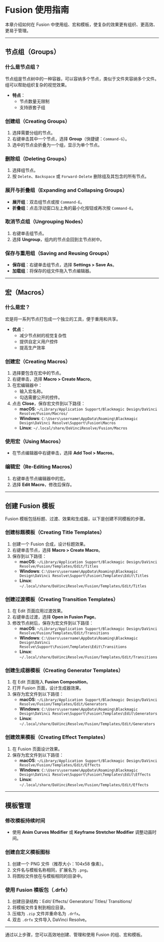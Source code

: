 # Fusion 使用指南

本章介绍如何在 Fusion 中使用组、宏和模板，使复杂的效果更有组织、更高效、更易于管理。

---

## 节点组（Groups）

### 什么是节点组？
节点组是节点树中的一种容器，可以容纳多个节点，类似于文件夹容纳多个文件。组可以帮助组织复杂的视觉效果。

- **特点**：
  - 节点数量无限制
  - 支持嵌套子组

### 创建组（Creating Groups）
1. 选择需要分组的节点。
2. 右键单击其中一个节点，选择 **Group**（快捷键：`Command-G`）。
3. 选中的节点会折叠为一个组，显示为单个节点。

### 删除组（Deleting Groups）
1. 选择组节点。
2. 按 `Delete`、`Backspace` 或 `Forward-Delete` 删除组及其包含的所有节点。

### 展开与折叠组（Expanding and Collapsing Groups）
- **展开组**：双击组节点或按 `Command-E`。
- **折叠组**：点击浮动窗口左上角的最小化按钮或再次按 `Command-E`。

### 取消节点组（Ungrouping Nodes）
1. 右键单击组节点。
2. 选择 **Ungroup**，组内的节点会回到主节点树中。

### 保存与重用组（Saving and Reusing Groups）
- **保存组**：右键单击组节点，选择 **Settings > Save As**。
- **加载组**：将保存的组文件拖入节点编辑器。

---

## 宏（Macros）

### 什么是宏？
宏是将一系列节点打包成一个独立的工具，便于重用和共享。

- **优点**：
  - 减少节点树的视觉复杂性
  - 提供自定义用户控件
  - 提高生产效率

### 创建宏（Creating Macros）
1. 选择要包含在宏中的节点。
2. 右键单击，选择 **Macro > Create Macro**。
3. 在宏编辑器中：
   - 输入宏名称。
   - 勾选需要公开的控件。
4. 点击 **Close**，保存宏文件到以下路径：
   - **macOS**: `~/Library/Application Support/Blackmagic Design/DaVinci Resolve/Fusion/Macros/`
   - **Windows**: `C:\Users\username\AppData\Roaming\Blackmagic Design\DaVinci Resolve\Support\Fusion\Macros`
   - **Linux**: `~/.local/share/DaVinciResolve/Fusion/Macros`

### 使用宏（Using Macros）
- 在节点编辑器中右键单击，选择 **Add Tool > Macros**。

### 编辑宏（Re-Editing Macros）
1. 右键单击节点编辑器中的宏。
2. 选择 **Edit Macro**，修改后保存。

---

## 创建 Fusion 模板

Fusion 模板包括标题、过渡、效果和生成器，以下是创建不同模板的步骤。

### 创建标题模板（Creating Title Templates）
1. 创建一个 Fusion 合成，设计标题效果。
2. 右键单击节点，选择 **Macro > Create Macro**。
3. 保存到以下路径：
   - **macOS**: `~/Library/Application Support/Blackmagic Design/DaVinci Resolve/Fusion/Templates/Edit/Titles`
   - **Windows**: `C:\Users\username\AppData\Roaming\Blackmagic Design\DaVinci Resolve\Support\Fusion\Templates\Edit\Titles`
   - **Linux**: `~/.local/share/DaVinciResolve/Fusion/Templates/Edit/Titles`

### 创建过渡模板（Creating Transition Templates）
1. 在 Edit 页面应用过渡效果。
2. 右键单击过渡，选择 **Open in Fusion Page**。
3. 修改节点树后，保存为宏文件到以下路径：
   - **macOS**: `~/Library/Application Support/Blackmagic Design/DaVinci Resolve/Fusion/Templates/Edit/Transitions`
   - **Windows**: `C:\Users\username\AppData\Roaming\Blackmagic Design\DaVinci Resolve\Support\Fusion\Templates\Edit\Transitions`
   - **Linux**: `~/.local/share/DaVinciResolve/Fusion/Templates/Edit/Transitions`

### 创建生成器模板（Creating Generator Templates）
1. 在 Edit 页面拖入 **Fusion Composition**。
2. 打开 Fusion 页面，设计生成器效果。
3. 保存为宏文件到以下路径：
   - **macOS**: `~/Library/Application Support/Blackmagic Design/DaVinci Resolve/Fusion/Templates/Edit/Generators`
   - **Windows**: `C:\Users\username\AppData\Roaming\Blackmagic Design\DaVinci Resolve\Support\Fusion\Templates\Edit\Generators`
   - **Linux**: `~/.local/share/DaVinciResolve/Fusion/Templates/Edit/Generators`

### 创建效果模板（Creating Effect Templates）
1. 在 Fusion 页面设计效果。
2. 保存为宏文件到以下路径：
   - **macOS**: `~/Library/Application Support/Blackmagic Design/DaVinci Resolve/Fusion/Templates/Edit/Effects`
   - **Windows**: `C:\Users\username\AppData\Roaming\Blackmagic Design\DaVinci Resolve\Support\Fusion\Templates\Edit\Effects`
   - **Linux**: `~/.local/share/DaVinciResolve/Fusion/Templates/Edit/Effects`

---

## 模板管理

### 修改模板持续时间
- 使用 **Anim Curves Modifier** 或 **Keyframe Stretcher Modifier** 调整动画时间。

### 创建自定义模板图标
1. 创建一个 PNG 文件（推荐大小：104x58 像素）。
2. 文件名与模板名称相同，扩展名为 `.png`。
3. 将图标文件放在与模板相同的目录中。

### 使用 Fusion 模板包（.drfx）
1. 创建目录结构：Edit/ Effects/ Generators/ Titles/ Transitions/
2. 将模板文件复制到相应目录。
3. 压缩为 `.zip` 文件并重命名为 `.drfx`。
4. 双击 `.drfx` 文件导入 DaVinci Resolve。

---

通过以上步骤，您可以高效地创建、管理和使用 Fusion 的组、宏和模板。

